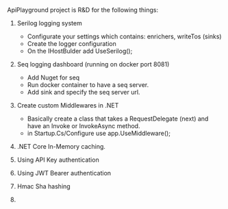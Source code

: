 ﻿ApiPlayground project is R&D for the following things:

1. Serilog logging system
	* Configurate your settings which contains: enrichers, writeTos (sinks)
	* Create the logger configuration
	* On the IHostBulder add UseSerilog();

2. Seq logging dashboard (running on docker port 8081)
	* Add Nuget for seq
	* Run docker container to have a seq server.
	* Add sink and specify the seq server url.


3. Create custom Middlewares in .NET
	* Basically create a class that takes a RequestDelegate (next) and have an Invoke or InvokeAsync method.
	* in Startup.Cs/Configure use app.UseMiddleware<YourMiddleware>();

4. .NET Core In-Memory caching.
	

5. Using API Key authentication
6. Using JWT Bearer authentication
7. Hmac Sha hashing
8. 
